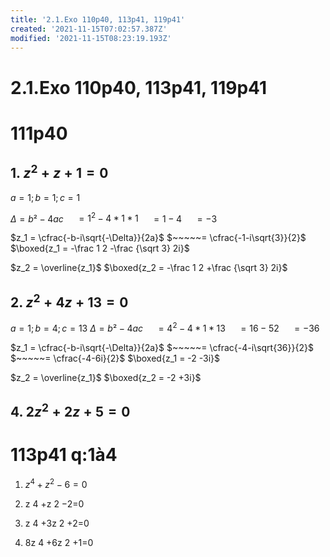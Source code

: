 ```yaml
---
title: '2.1.Exo 110p40, 113p41, 119p41'
created: '2021-11-15T07:02:57.387Z'
modified: '2021-11-15T08:23:19.193Z'
---
```


# 2.1.Exo 110p40, 113p41, 119p41


# 111p40
## 1. $z^2+z+1=0$

$a = 1; b=1; c=1$

$\Delta = b²-4ac$
$~~~~= 1^2 - 4*1*1$
$~~~~= 1-4$
$~~~~= -3$

$z_1 = \cfrac{-b-i\sqrt{-\Delta}}{2a}$
$~~~~~= \cfrac{-1-i\sqrt{3}}{2}$
$\boxed{z_1 = -\frac 1 2 -\frac {\sqrt 3} 2i}$

$z_2 = \overline{z_1}$
$\boxed{z_2 = -\frac 1 2 +\frac {\sqrt 3} 2i}$

$%\boxed{z_1= -\frac 1 2 -\frac {\sqrt 3} 2i} et %\boxed{z_2 = -\frac 1 2 +\frac {\sqrt 3} 2i}$


## 2. $z^2+4z+13=0$

$a = 1; b=4; c=13$
$\Delta = b²-4ac$
$~~~~= 4^2 - 4*1*13$
$~~~~= 16-52$
$~~~~= -36$

$z_1 = \cfrac{-b-i\sqrt{-\Delta}}{2a}$
$~~~~~= \cfrac{-4-i\sqrt{36}}{2}$
$~~~~~= \cfrac{-4-6i}{2}$
$\boxed{z_1 = -2 -3i}$

$z_2 = \overline{z_1}$
$\boxed{z_2 = -2 +3i}$


## 4. $2z^2+2z+5=0$



# 113p41 q:1à4

1. $z^4+z^2−6=0$


2. z 
4
 +z 
2
 −2=0


3. z 
4
 +3z 
2
 +2=0


4. 8z 
4
 +6z 
2
 +1=0

